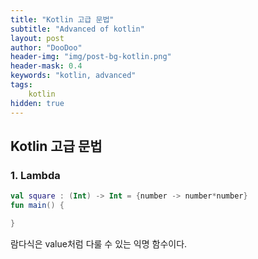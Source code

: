 ```yaml
---
title: "Kotlin 고급 문법"
subtitle: "Advanced of kotlin"
layout: post
author: "DooDoo"
header-img: "img/post-bg-kotlin.png"
header-mask: 0.4
keywords: "kotlin, advanced"
tags:
    kotlin
hidden: true
---
```


Kotlin 고급 문법
----

### 1. Lambda
```kotlin
val square : (Int) -> Int = {number -> number*number}
fun main() {

}

```
 람다식은 value처럼 다룰 수 있는 익명 함수이다.  
